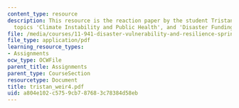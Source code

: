 ```yaml
---
content_type: resource
description: This resource is the reaction paper by the student Tristan Weir on the
  topics 'Climate Instability and Public Health', and 'Disaster Funding'.
file: /media/courses/11-941-disaster-vulnerability-and-resilience-spring-2005/a804e102c5759cb787683c78384d58eb_tristan_weir4.pdf
file_type: application/pdf
learning_resource_types:
- Assignments
ocw_type: OCWFile
parent_title: Assignments
parent_type: CourseSection
resourcetype: Document
title: tristan_weir4.pdf
uid: a804e102-c575-9cb7-8768-3c78384d58eb
---
```

